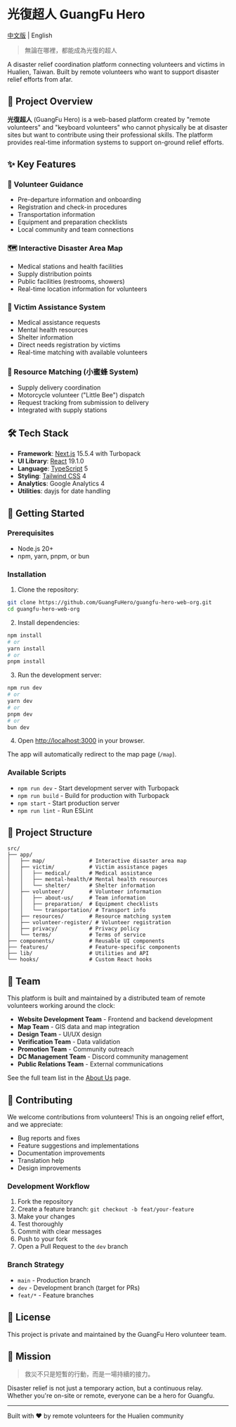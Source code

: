 # 光復超人 GuangFu Hero

[中文版](./README_zh-TW.md) | English

> 無論在哪裡，都能成為光復的超人

A disaster relief coordination platform connecting volunteers and victims in Hualien, Taiwan. Built by remote volunteers who want to support disaster relief efforts from afar.

## 🎯 Project Overview

**光復超人** (GuangFu Hero) is a web-based platform created by "remote volunteers" and "keyboard volunteers" who cannot physically be at disaster sites but want to contribute using their professional skills. The platform provides real-time information systems to support on-ground relief efforts.

## ✨ Key Features

### 🧭 Volunteer Guidance

- Pre-departure information and onboarding
- Registration and check-in procedures
- Transportation information
- Equipment and preparation checklists
- Local community and team connections

### 🗺️ Interactive Disaster Area Map

- Medical stations and health facilities
- Supply distribution points
- Public facilities (restrooms, showers)
- Real-time location information for volunteers

### 💬 Victim Assistance System

- Medical assistance requests
- Mental health resources
- Shelter information
- Direct needs registration by victims
- Real-time matching with available volunteers

### 🐝 Resource Matching (小蜜蜂 System)

- Supply delivery coordination
- Motorcycle volunteer ("Little Bee") dispatch
- Request tracking from submission to delivery
- Integrated with supply stations

## 🛠️ Tech Stack

- **Framework**: [Next.js](https://nextjs.org) 15.5.4 with Turbopack
- **UI Library**: [React](https://react.dev) 19.1.0
- **Language**: [TypeScript](https://www.typescriptlang.org) 5
- **Styling**: [Tailwind CSS](https://tailwindcss.com) 4
- **Analytics**: Google Analytics 4
- **Utilities**: dayjs for date handling

## 🚀 Getting Started

### Prerequisites

- Node.js 20+
- npm, yarn, pnpm, or bun

### Installation

1. Clone the repository:

```bash
git clone https://github.com/GuangFuHero/guangfu-hero-web-org.git
cd guangfu-hero-web-org
```

2. Install dependencies:

```bash
npm install
# or
yarn install
# or
pnpm install
```

3. Run the development server:

```bash
npm run dev
# or
yarn dev
# or
pnpm dev
# or
bun dev
```

4. Open [http://localhost:3000](http://localhost:3000) in your browser.

The app will automatically redirect to the map page (`/map`).

### Available Scripts

- `npm run dev` - Start development server with Turbopack
- `npm run build` - Build for production with Turbopack
- `npm start` - Start production server
- `npm run lint` - Run ESLint

## 📁 Project Structure

```
src/
├── app/
│   ├── map/              # Interactive disaster area map
│   ├── victim/           # Victim assistance pages
│   │   ├── medical/      # Medical assistance
│   │   ├── mental-health/# Mental health resources
│   │   └── shelter/      # Shelter information
│   ├── volunteer/        # Volunteer information
│   │   ├── about-us/     # Team information
│   │   ├── preparation/  # Equipment checklists
│   │   └── transportation/ # Transport info
│   ├── resources/        # Resource matching system
│   ├── volunteer-register/ # Volunteer registration
│   ├── privacy/          # Privacy policy
│   └── terms/            # Terms of service
├── components/           # Reusable UI components
├── features/             # Feature-specific components
├── lib/                  # Utilities and API
└── hooks/                # Custom React hooks
```

## 👥 Team

This platform is built and maintained by a distributed team of remote volunteers working around the clock:

- **Website Development Team** - Frontend and backend development
- **Map Team** - GIS data and map integration
- **Design Team** - UI/UX design
- **Verification Team** - Data validation
- **Promotion Team** - Community outreach
- **DC Management Team** - Discord community management
- **Public Relations Team** - External communications

See the full team list in the [About Us](/volunteer/about-us) page.

## 🤝 Contributing

We welcome contributions from volunteers! This is an ongoing relief effort, and we appreciate:

- Bug reports and fixes
- Feature suggestions and implementations
- Documentation improvements
- Translation help
- Design improvements

### Development Workflow

1. Fork the repository
2. Create a feature branch: `git checkout -b feat/your-feature`
3. Make your changes
4. Test thoroughly
5. Commit with clear messages
6. Push to your fork
7. Open a Pull Request to the `dev` branch

### Branch Strategy

- `main` - Production branch
- `dev` - Development branch (target for PRs)
- `feat/*` - Feature branches

## 📜 License

This project is private and maintained by the GuangFu Hero volunteer team.

## 💝 Mission

> 救災不只是短暫的行動，而是一場持續的接力。

Disaster relief is not just a temporary action, but a continuous relay. Whether you're on-site or remote, everyone can be a hero for Guangfu.

---

Built with ❤️ by remote volunteers for the Hualien community
